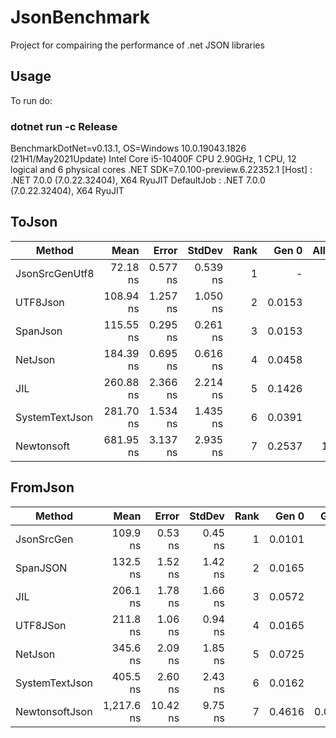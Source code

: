 # JsonBenchmark
Project for compairing the performance of .net JSON libraries

## Usage
To run do:
###    dotnet run -c Release 


BenchmarkDotNet=v0.13.1, OS=Windows 10.0.19043.1826 (21H1/May2021Update)
Intel Core i5-10400F CPU 2.90GHz, 1 CPU, 12 logical and 6 physical cores
.NET SDK=7.0.100-preview.6.22352.1
  [Host]     : .NET 7.0.0 (7.0.22.32404), X64 RyuJIT
  DefaultJob : .NET 7.0.0 (7.0.22.32404), X64 RyuJIT
  
## ToJson  
  
|         Method |      Mean |    Error |   StdDev | Rank |  Gen 0 | Allocated |
|--------------- |----------:|---------:|---------:|-----:|-------:|----------:|
| JsonSrcGenUtf8 |  72.18 ns | 0.577 ns | 0.539 ns |    1 |      - |         - |
|       UTF8Json | 108.94 ns | 1.257 ns | 1.050 ns |    2 | 0.0153 |      96 B |
|       SpanJson | 115.55 ns | 0.295 ns | 0.261 ns |    3 | 0.0153 |      96 B |
|        NetJson | 184.39 ns | 0.695 ns | 0.616 ns |    4 | 0.0458 |     288 B |
|            JIL | 260.88 ns | 2.366 ns | 2.214 ns |    5 | 0.1426 |     896 B |
| SystemTextJson | 281.70 ns | 1.534 ns | 1.435 ns |    6 | 0.0391 |     248 B |
|     Newtonsoft | 681.95 ns | 3.137 ns | 2.935 ns |    7 | 0.2537 |   1,592 B |


## FromJson


|         Method |       Mean |    Error |  StdDev | Rank |  Gen 0 |  Gen 1 | Allocated |
|--------------- |-----------:|---------:|--------:|-----:|-------:|-------:|----------:|
|     JsonSrcGen |   109.9 ns |  0.53 ns | 0.45 ns |    1 | 0.0101 |      - |      64 B |
|       SpanJSON |   132.5 ns |  1.52 ns | 1.42 ns |    2 | 0.0165 |      - |     104 B |
|            JIL |   206.1 ns |  1.78 ns | 1.66 ns |    3 | 0.0572 |      - |     360 B |
|       UTF8JSon |   211.8 ns |  1.06 ns | 0.94 ns |    4 | 0.0165 |      - |     104 B |
|        NetJson |   345.6 ns |  2.09 ns | 1.85 ns |    5 | 0.0725 |      - |     456 B |
| SystemTextJson |   405.5 ns |  2.60 ns | 2.43 ns |    6 | 0.0162 |      - |     104 B |
| NewtonsoftJson | 1,217.6 ns | 10.42 ns | 9.75 ns |    7 | 0.4616 | 0.0019 |   2,896 B |
